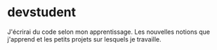 # devstudent
J'écrirai du code selon mon apprentissage. Les nouvelles notions que j'apprend et les petits projets sur lesquels je travaille.
